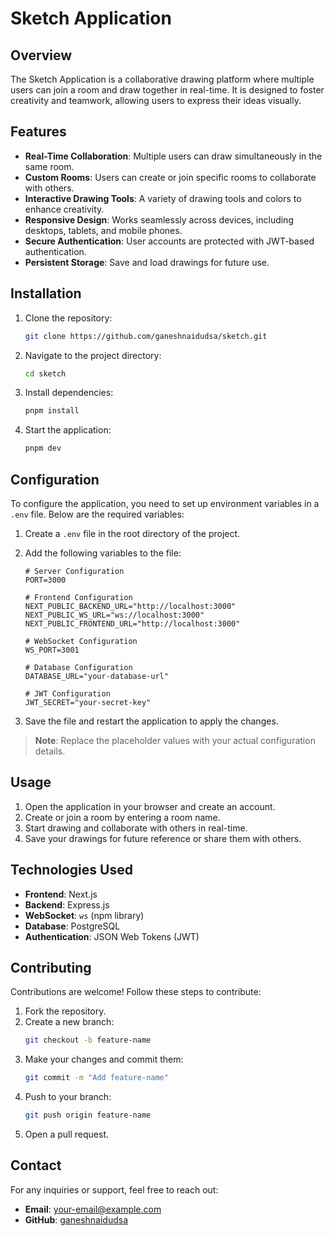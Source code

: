 # Sketch Application

## Overview
The Sketch Application is a collaborative drawing platform where multiple users can join a room and draw together in real-time. It is designed to foster creativity and teamwork, allowing users to express their ideas visually.

## Features
- **Real-Time Collaboration**: Multiple users can draw simultaneously in the same room.
- **Custom Rooms**: Users can create or join specific rooms to collaborate with others.
- **Interactive Drawing Tools**: A variety of drawing tools and colors to enhance creativity.
- **Responsive Design**: Works seamlessly across devices, including desktops, tablets, and mobile phones.
- **Secure Authentication**: User accounts are protected with JWT-based authentication.
- **Persistent Storage**: Save and load drawings for future use.

## Installation
1. Clone the repository:
    ```bash
    git clone https://github.com/ganeshnaidudsa/sketch.git
    ```
2. Navigate to the project directory:
    ```bash
    cd sketch
    ```
3. Install dependencies:
    ```bash
    pnpm install
    ```
4. Start the application:
    ```bash
    pnpm dev
    ```

## Configuration
To configure the application, you need to set up environment variables in a `.env` file. Below are the required variables:

1. Create a `.env` file in the root directory of the project.
2. Add the following variables to the file:

    ```env
    # Server Configuration
    PORT=3000

    # Frontend Configuration
    NEXT_PUBLIC_BACKEND_URL="http://localhost:3000"
    NEXT_PUBLIC_WS_URL="ws://localhost:3000"
    NEXT_PUBLIC_FRONTEND_URL="http://localhost:3000"

    # WebSocket Configuration
    WS_PORT=3001

    # Database Configuration
    DATABASE_URL="your-database-url"

    # JWT Configuration
    JWT_SECRET="your-secret-key"
    ```

3. Save the file and restart the application to apply the changes.

> **Note**: Replace the placeholder values with your actual configuration details.

## Usage
1. Open the application in your browser and create an account.
2. Create or join a room by entering a room name.
3. Start drawing and collaborate with others in real-time.
4. Save your drawings for future reference or share them with others.

## Technologies Used
- **Frontend**: Next.js
- **Backend**: Express.js
- **WebSocket**: `ws` (npm library)
- **Database**: PostgreSQL
- **Authentication**: JSON Web Tokens (JWT)

## Contributing
Contributions are welcome! Follow these steps to contribute:
1. Fork the repository.
2. Create a new branch:
    ```bash
    git checkout -b feature-name
    ```
3. Make your changes and commit them:
    ```bash
    git commit -m "Add feature-name"
    ```
4. Push to your branch:
    ```bash
    git push origin feature-name
    ```
5. Open a pull request.



## Contact
For any inquiries or support, feel free to reach out:
- **Email**: your-email@example.com
- **GitHub**: [ganeshnaidudsa](https://github.com/ganeshnaidudsa)
